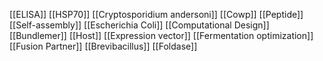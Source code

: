 [[ELISA]]
[[HSP70]]
[[Cryptosporidium andersoni]]
[[Cowp]]
[[Peptide]]
[[Self-assembly]]
[[Escherichia Coli]]
[[Computational Design]]
[[Bundlemer]]
[[Host]]
[[Expression vector]]
[[Fermentation optimization]]
[[Fusion Partner]]
[[Brevibacillus]]
[[Foldase]]
